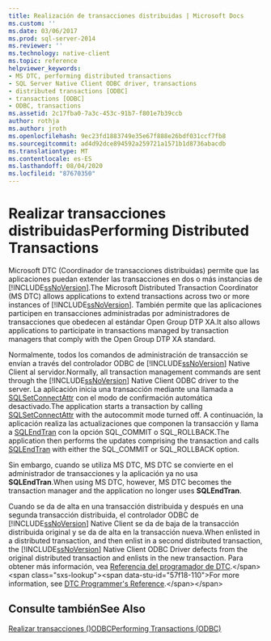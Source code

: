 ```yaml
---
title: Realización de transacciones distribuidas | Microsoft Docs
ms.custom: ''
ms.date: 03/06/2017
ms.prod: sql-server-2014
ms.reviewer: ''
ms.technology: native-client
ms.topic: reference
helpviewer_keywords:
- MS DTC, performing distributed transactions
- SQL Server Native Client ODBC driver, transactions
- distributed transactions [ODBC]
- transactions [ODBC]
- ODBC, transactions
ms.assetid: 2c17fba0-7a3c-453c-91b7-f801e7b39ccb
author: rothja
ms.author: jroth
ms.openlocfilehash: 9ec23fd1883749e35e67f888e26bdf031ccf7fb8
ms.sourcegitcommit: ad4d92dce894592a259721a1571b1d8736abacdb
ms.translationtype: MT
ms.contentlocale: es-ES
ms.lasthandoff: 08/04/2020
ms.locfileid: "87670350"
---
```

# <a name="performing-distributed-transactions"></a><span data-ttu-id="57f18-102">Realizar transacciones distribuidas</span><span class="sxs-lookup"><span data-stu-id="57f18-102">Performing Distributed Transactions</span></span>
  <span data-ttu-id="57f18-103">Microsoft DTC (Coordinador de transacciones distribuidas) permite que las aplicaciones puedan extender las transacciones en dos o más instancias de [!INCLUDE[ssNoVersion](../../../includes/ssnoversion-md.md)].</span><span class="sxs-lookup"><span data-stu-id="57f18-103">The Microsoft Distributed Transaction Coordinator (MS DTC) allows applications to extend transactions across two or more instances of [!INCLUDE[ssNoVersion](../../../includes/ssnoversion-md.md)].</span></span> <span data-ttu-id="57f18-104">También permite que las aplicaciones participen en transacciones administradas por administradores de transacciones que obedecen al estándar Open Group DTP XA.</span><span class="sxs-lookup"><span data-stu-id="57f18-104">It also allows applications to participate in transactions managed by transaction managers that comply with the Open Group DTP XA standard.</span></span>  
  
 <span data-ttu-id="57f18-105">Normalmente, todos los comandos de administración de transacción se envían a través del controlador ODBC de [!INCLUDE[ssNoVersion](../../../includes/ssnoversion-md.md)] Native Client al servidor.</span><span class="sxs-lookup"><span data-stu-id="57f18-105">Normally, all transaction management commands are sent through the [!INCLUDE[ssNoVersion](../../../includes/ssnoversion-md.md)] Native Client ODBC driver to the server.</span></span> <span data-ttu-id="57f18-106">La aplicación inicia una transacción mediante una llamada a [SQLSetConnectAttr](../../native-client-odbc-api/sqlsetconnectattr.md) con el modo de confirmación automática desactivado.</span><span class="sxs-lookup"><span data-stu-id="57f18-106">The application starts a transaction by calling [SQLSetConnectAttr](../../native-client-odbc-api/sqlsetconnectattr.md) with the autocommit mode turned off.</span></span> <span data-ttu-id="57f18-107">A continuación, la aplicación realiza las actualizaciones que componen la transacción y llama a [SQLEndTran](../../native-client-odbc-api/sqlendtran.md) con la opción SQL_COMMIT o SQL_ROLLBACK.</span><span class="sxs-lookup"><span data-stu-id="57f18-107">The application then performs the updates comprising the transaction and calls [SQLEndTran](../../native-client-odbc-api/sqlendtran.md) with either the SQL_COMMIT or SQL_ROLLBACK option.</span></span>  
  
 <span data-ttu-id="57f18-108">Sin embargo, cuando se utiliza MS DTC, MS DTC se convierte en el administrador de transacciones y la aplicación ya no usa **SQLEndTran**.</span><span class="sxs-lookup"><span data-stu-id="57f18-108">When using MS DTC, however, MS DTC becomes the transaction manager and the application no longer uses **SQLEndTran**.</span></span>  
  
 <span data-ttu-id="57f18-109">Cuando se da de alta en una transacción distribuida y después en una segunda transacción distribuida, el controlador ODBC de [!INCLUDE[ssNoVersion](../../../includes/ssnoversion-md.md)] Native Client se da de baja de la transacción distribuida original y se da de alta en la transacción nueva.</span><span class="sxs-lookup"><span data-stu-id="57f18-109">When enlisted in a distributed transaction, and then enlist in a second distributed transaction, the [!INCLUDE[ssNoVersion](../../../includes/ssnoversion-md.md)] Native Client ODBC Driver defects from the original distributed transaction and enlists in the new transaction.</span></span> <span data-ttu-id="57f18-110">Para obtener más información, vea [Referencia del programador de DTC](https://msdn.microsoft.com/library/ms686108\(VS.85\).aspx).</span><span class="sxs-lookup"><span data-stu-id="57f18-110">For more information, see [DTC Programmer's Reference](https://msdn.microsoft.com/library/ms686108\(VS.85\).aspx).</span></span>  
  
## <a name="see-also"></a><span data-ttu-id="57f18-111">Consulte también</span><span class="sxs-lookup"><span data-stu-id="57f18-111">See Also</span></span>  
 [<span data-ttu-id="57f18-112">Realizar transacciones &#40;&#41;ODBC</span><span class="sxs-lookup"><span data-stu-id="57f18-112">Performing Transactions &#40;ODBC&#41;</span></span>](../../../database-engine/dev-guide/performing-transactions-odbc.md)  
  
  
